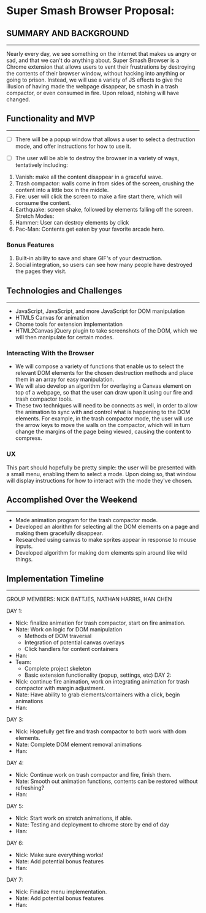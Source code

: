 # Super Smash Browser Proposal:

## SUMMARY AND BACKGROUND
---

Nearly every day, we see something on the internet that makes us angry or sad, and that we can't do anything about. Super Smash Browser is a Chrome extension that allows users to vent their frustrations by destroying the contents of their browser window, without hacking into anything or going to prison. Instead, we will use a variety of JS effects to give the illusion of having made the webpage disappear, be smash in a trash compactor, or even consumed in fire. Upon reload, ntohing will have changed.

## Functionality and MVP
---

-[ ] There will be a popup window that allows a user to select a destruction mode, and offer instructions for how to use it.

-[ ] The user will be able to destroy the browser in a variety of ways, tentatively including:
1. Vanish: make all the content disappear in a graceful wave.
2. Trash compactor: walls come in from sides of the screen, crushing the content into a little box in the middle.
3. Fire: user will click the screen to make a fire start there, which will consume the content.
4. Earthquake: screen shake, followed by elements falling off the screen.
Stretch Modes:
1. Hammer: User can destroy elements by click
2. Pac-Man: Contents get eaten by your favorite arcade hero.

### Bonus Features
1. Built-in ability to save and share GIF's of your destruction.
2. Social integration, so users can see how many people have destroyed the pages they visit.

## Technologies and Challenges
---
- JavaScript, JavaScript, and more JavaScript for DOM manipulation
- HTML5 Canvas for animation
- Chome tools for extension implementation
- HTML2Canvas jQuery plugin to take screenshots of the DOM, which we will then manipulate for certain modes.

### Interacting With the Browser
- We will compose a variety of functions that enable us to select the relevant DOM elements for the chosen destruction methods and place them in an array for easy manipulation.
- We will also develop an algorithm for overlaying a Canvas element on top of a webpage, so that the user can draw upon it using our fire and trash compactor tools.
- These two techniques will need to be connects as well, in order to allow the animation to sync with and control what is happening to the DOM elements. For example, in the trash compactor mode, the user will use the arrow keys to move the walls on the compactor, which will in turn change the margins of the page being viewed, causing the content to compress.

### UX
This part should hopefully be pretty simple: the user will be presented with a small menu, enabling them to select a mode. Upon doing so, that window will display instructions for how to interact with the mode they've chosen.

## Accomplished Over the Weekend
---

- Made animation program for the trash compactor mode.
- Developed an alorithm for selecting all the DOM elements on a page and making them gracefully disappear.
- Researched using canvas to make sprites appear in response to mouse inputs.
- Developed algorithm for making dom elements spin around like wild things.


## Implementation Timeline
---
GROUP MEMBERS: NICK BATTJES, NATHAN HARRIS, HAN CHEN

DAY 1:
- Nick: finalize animation for trash compactor, start on fire animation.
- Nate: Work on logic for DOM manipulation
  - Methods of DOM traversal
  - Integration of potential canvas overlays
  - Click handlers for content containers
- Han:
- Team: 
  - Complete project skeleton
  - Basic extension functionality (popup, settings, etc)
DAY 2:
- Nick: continue fire animation, work on integrating animation for trash compactor with margin adjustment.
- Nate: Have ability to grab elements/containers with a click, begin animations
- Han:

DAY 3:
- Nick: Hopefully get fire and trash compactor to both work with dom elements.
- Nate: Complete DOM element removal animations 
- Han:

DAY 4:
- Nick: Continue work on trash compactor and fire, finish them.
- Nate: Smooth out animation functions, contents can be restored without refreshing?
- Han:

DAY 5:
- Nick: Start work on stretch animations, if able.
- Nate: Testing and deployment to chrome store by end of day
- Han:

DAY 6:
- Nick: Make sure everything works!
- Nate: Add potential bonus features
- Han:

DAY 7:
- Nick: Finalize menu implementation.
- Nate: Add potential bonus features
- Han:

